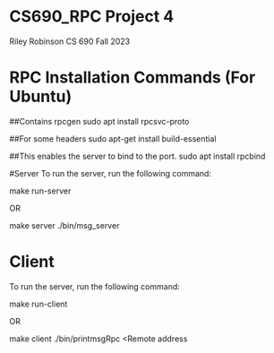 # CS690_RPC Project 4
Riley Robinson
CS 690 Fall 2023

# RPC Installation Commands (For Ubuntu)
##Contains rpcgen
sudo apt install rpcsvc-proto

##For some headers
sudo apt-get install build-essential

##This enables the server to bind to the port.
sudo apt install rpcbind


#Server
To run the server, run the following command:

make run-server

OR 

make server
./bin/msg_server

# Client
To run the server, run the following command:


make run-client

OR
 
make client
./bin/printmsgRpc <Remote address <Your message here.>


